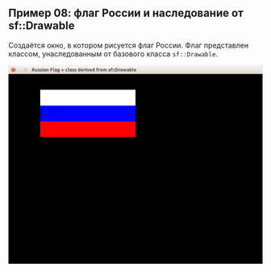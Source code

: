 ## Пример 08: флаг России и наследование от sf::Drawable

Создаётся окно, в котором рисуется флаг России. Флаг представлен классом, унаследованным от базового класса `sf::Drawable`.

![Скриншот](screenshot.png)
